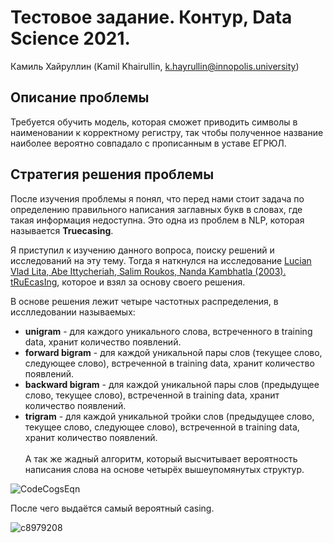 # Тестовое задание. Контур, Data Science 2021.
Камиль Хайруллин (Kamil Khairullin, k.hayrullin@innopolis.university)

## Описание проблемы

Требуется обучить модель, которая сможет приводить символы в наименовании к корректному регистру, так чтобы полученное название наиболее вероятно совпадало с прописанным в уставе ЕГРЮЛ.

## Стратегия решения проблемы

После изучения проблемы я понял, что перед нами стоит задача по определению правильного написания заглавных букв в словах, где такая информация недоступна. Это одна из проблем в NLP, которая называется **Truecasing**. 

Я приступил к изучению данного вопроса, поиску решений и исследований на эту тему. Тогда я наткнулся на исследование [Lucian Vlad Lita, Abe Ittycheriah, Salim Roukos, Nanda Kambhatla (2003). tRuEcasIng](https://www.cs.cmu.edu/~llita/papers/lita.truecasing-acl2003.pdf), которое и взял за основу своего решения. 

В основе решения лежит четыре частотных распределения, в исслледовании называемых:
- **unigram** - для каждого уникального слова, встреченного в training data, хранит количество появлений.
- **forward bigram** - для каждой уникальной пары слов (текущее слово, следующее слово), встреченной в training data, хранит количество появлений.
- **backward bigram** - для каждой уникальной пары слов (предыдущее слово, текущее слово), встреченной в training data, хранит количество появлений.
- **trigram** - для каждой уникальной тройки слов (предыдущее слово, текущее слово, следующее слово), встреченной в training data, хранит количество появлений. \
\
А так же жадный алгоритм, который высчитывает вероятность написания слова на основе четырёх вышеупомянутых структур.

![CodeCogsEqn](https://user-images.githubusercontent.com/54369751/116720543-ff8cfe80-a9e4-11eb-9a05-e8115d5392a8.png)

После чего выдаётся самый вероятный casing. 

![c8979208](https://user-images.githubusercontent.com/54369751/116721080-95288e00-a9e5-11eb-837a-60cceb8cdf0d.png)


